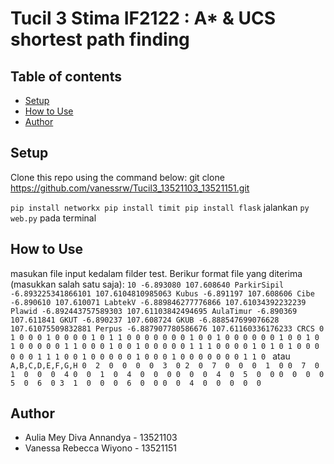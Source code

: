 # Tucil 3 Stima IF2122 : A* & UCS shortest path finding

## Table of contents
* [Setup](#setup)
* [How to Use](#How-to-Use)
* [Author](#author)

## Setup

Clone this repo using the command below: 
git clone https://github.com/vanessrw/Tucil3_13521103_13521151.git

`
pip install networkx
pip install timit
pip install flask
`
jalankan `py web.py` pada terminal

## How to Use
masukan file input kedalam filder test. Berikur format file yang diterima (masukkan salah satu saja):
`10
-6.893080 107.608640 ParkirSipil 
-6.893225341866101 107.6104810985063 Kubus
-6.891197 107.608606 Cibe
-6.890610 107.610071 LabtekV
-6.889846277776866 107.61034392232239 Plawid
-6.892443757589303 107.61103842494695 AulaTimur
-6.890369 107.611841 GKUT
-6.890237 107.608724 GKUB
-6.888547699076628 107.61075509832881 Perpus
-6.887907780586676 107.61160336176233 CRCS
0 1 0 0 0 1 0 0 0 0
1 0 1 1 0 0 0 0 0 0
0 1 0 0 1 0 0 0 0 0
0 1 0 0 1 0 1 0 0 0
0 0 1 1 0 0 0 1 0 0
1 0 0 0 0 0 1 1 1 0
0 0 0 1 0 1 0 1 0 0
0 0 0 0 1 1 1 0 0 1
0 0 0 0 0 1 0 0 0 1
0 0 0 0 0 0 0 1 1 0
`
atau 
`
A,B,C,D,E,F,G,H
0  2  0  0  0  0  3  0
2  0  7  0  0  0  1  0
0  7  0  1  0  0  0  4
0  0  1  0  4  0  0  0
0  0  0  4  0  5  0  0
0  0  0  0  5  0  6  0
3  1  0  0  0  6  0  0
0  0  4  0  0  0  0  0
`

## Author
* Aulia Mey Diva Annandya - 13521103
* Vanessa Rebecca Wiyono - 13521151

